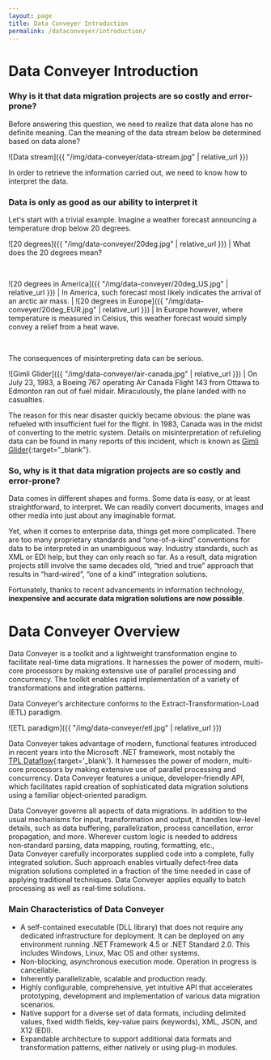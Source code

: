 ```yaml
---
layout: page
title: Data Conveyer Introduction
permalink: /dataconveyer/introduction/
---
```


# Data&nbsp;Conveyer Introduction

### Why is it that data migration projects are so costly and error-prone?

Before answering this question, we need to realize that data alone has no definite meaning. Can the meaning of the data stream below be determined based on data alone?

![Data stream]({{ "/img/data-conveyer/data-stream.jpg" | relative_url }})

In order to retrieve the information carried out, we need to know how to interpret the data.

### Data is only as good as our ability to interpret it

Let's start with a trivial example. Imagine a weather forecast announcing a temperature drop below 20 degrees.

![20 degrees]({{ "/img/data-conveyer/20deg.jpg" | relative_url }}) | What does the 20 degrees mean?

&nbsp;

![20 degrees in America]({{ "/img/data-conveyer/20deg_US.jpg" | relative_url }}) | In America, such forecast most likely indicates the arrival of an arctic air mass.
|
![20 degrees in Europe]({{ "/img/data-conveyer/20deg_EUR.jpg" | relative_url }}) | In Europe however, where temperature is measured in Celsius, this weather forecast would simply convey a relief from a heat wave.

&nbsp;

The consequences of misinterpreting data can be serious.

![Gimli Glider]({{ "/img/data-conveyer/air-canada.jpg" | relative_url }}) | On July 23, 1983, a Boeing 767 operating Air Canada Flight 143 from Ottawa to Edmonton ran out of fuel midair. Miraculously, the plane landed with no casualties.

The reason for this near disaster quickly became obvious: the plane was refueled with insufficient fuel for the flight. In 1983, Canada was in the midst of converting to the metric system. Details on misinterpretation of refuleling data can be found in many reports of this incident, which is known as [Gimli Glider](https://en.wikipedia.org/wiki/Gimli_Glider){:target="_blank"}.

### So, why is it that data migration projects are so costly and error-prone?

Data comes in different shapes and forms. Some data is easy, or at least straightforward, to interpret. We can readily convert documents, images and other media into just about any imaginable format.

Yet, when it comes to enterprise data, things get more complicated. There are too many proprietary standards and “one-of-a-kind” conventions for data to be interpreted in an unambiguous way. Industry standards, such as XML or EDI help, but they can only reach so far. As a result, data migration projects still involve the same decades old, “tried and true” approach that results in “hard‑wired”, “one of a kind” integration solutions.

Fortunately, thanks to recent advancements in information technology, **inexpensive and accurate data migration solutions are now possible**.

# Data&nbsp;Conveyer Overview

Data&nbsp;Conveyer is a toolkit and a lightweight transformation engine to facilitate real-time data migrations. It harnesses the power of modern, multi-core processors by making extensive use of parallel processing and concurrency. The toolkit enables rapid implementation of a variety of transformations and integration patterns.

Data&nbsp;Conveyer’s architecture conforms to the Extract-Transformation-Load (ETL) paradigm.

![ETL paradigm]({{ "/img/data-conveyer/etl.jpg" | relative_url }})

 Data&nbsp;Conveyer takes advantage of modern, functional features introduced in recent years into the Microsoft .NET framework, most notably the [TPL&nbsp;Dataflow](https://docs.microsoft.com/en-us/dotnet/standard/parallel-programming/dataflow-task-parallel-library){:target='_blank'}. It harnesses the power of modern, multi-core processors by making extensive use of parallel processing and concurrency. Data&nbsp;Conveyer features a unique, developer‑friendly API, which facilitates rapid creation of sophisticated data migration solutions using a familiar object‑oriented paradigm.

Data&nbsp;Conveyer governs all aspects of data migrations. In addition to the usual mechanisms for input, transformation and output, it handles low-level details, such as data buffering, parallelization, process cancellation, error propagation, and more. Wherever custom logic is needed to address non‑standard parsing, data mapping, routing, formatting, etc., Data&nbsp;Conveyer carefully incorporates supplied code into a complete, fully integrated solution. Such approach enables virtually defect‑free data migration solutions completed in a fraction of the time needed in case of applying traditional techniques. Data&nbsp;Conveyer applies equally to batch processing as well as real‑time solutions.

### Main Characteristics of Data&nbsp;Conveyer

* A self-contained executable (DLL library) that does not require any dedicated infrastructure for deployment. It can be deployed on any environment running .NET Framework 4.5 or .NET Standard 2.0. This includes Windows, Linux, Mac OS and other systems.
* Non-blocking, asynchronous execution mode. Operation in progress is cancellable.
* Inherently parallelizable, scalable and production ready.
* Highly configurable, comprehensive, yet intuitive API that accelerates prototyping, development and implementation of various data migration scenarios.
* Native support for a diverse set of data formats, including delimited values, fixed width fields, key-value pairs (keywords), XML, JSON, and X12 (EDI).
* Expandable architecture to support additional data formats and transformation patterns, either natively or using plug-in modules.
